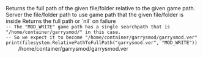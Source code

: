 <function name="RelativePathToFullPath" parent="filesystem" type="libraryfunc">
	<description>
		Returns the full path of the given file/folder relative to the given game path.
		<added version="0.4"></added>
	</description>
	<realm>Server</realm>
	<args>
		<arg name="filePath" type="string">the file/folder path to use</arg>
		<arg name="gamePath" type="string">game path that the given file/folder is inside</arg>
	</args>
	<rets>
		<ret name="fullPath" type="string">Returns the full path or `nil` on failure</ret>
	</rets>
</function>

<example>
	<description></description>
	<code>
-- The "MOD_WRITE" game path has a single searchpath that is "/home/container/garrysmod/" in this case.
-- So we expect it to become "/home/container/garrysmod/garrysmod.ver"
print(filesystem.RelativePathToFullPath("garrysmod.ver", "MOD_WRITE"))
	</code>
	<output>
/home/container/garrysmod/garrysmod.ver
	</output>
</example>